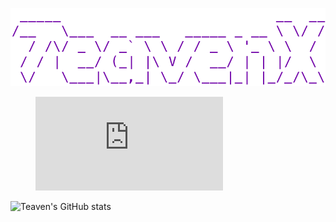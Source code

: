 ![](icon.png)

<figure><embed src="https://wakatime.com/share/@Teaven/25d599bf-3102-4c5e-81b7-7e825abf7007.svg"></embed></figure>

![Teaven's GitHub stats](https://github-readme-stats.vercel.app/api?username=TeavenX&show_icons=true&bg_color=30,e96443,904e95&title_color=fff&text_color=fff)

<!-- ![Top Langs](https://github-readme-stats.vercel.app/api/top-langs/?username=TeavenX&langs_count=5) -->



<!--
**TeavenX/TeavenX** is a ✨ _special_ ✨ repository because its `README.md` (this file) appears on your GitHub profile.

Here are some ideas to get you started:

- 🔭 I’m currently working on ...
- 🌱 I’m currently learning ...
- 👯 I’m looking to collaborate on ...
- 🤔 I’m looking for help with ...
- 💬 Ask me about ...
- 📫 How to reach me: ...
- 😄 Pronouns: ...
- ⚡ Fun fact: ...
-->


